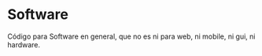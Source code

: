 # Software

Código para Software en general, que no es ni para web, ni mobile, ni gui, ni hardware.

